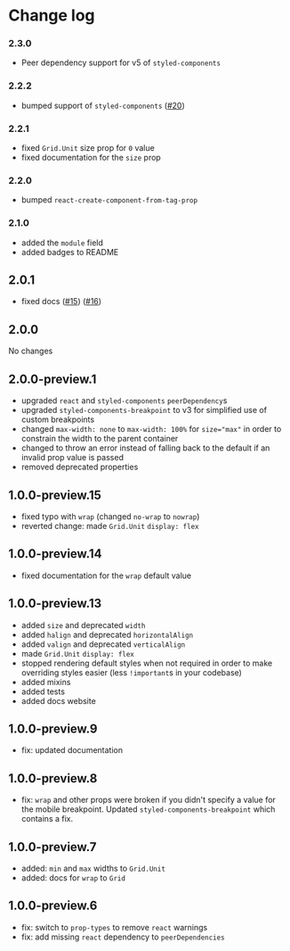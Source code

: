 # Change log

### 2.3.0

- Peer dependency support for v5 of `styled-components`

### 2.2.2

- bumped support of `styled-components` ([#20](https://github.com/jameslnewell/styled-components-grid/pull/20))

### 2.2.1

- fixed `Grid.Unit` size prop for `0` value
- fixed documentation for the `size` prop

### 2.2.0

- bumped `react-create-component-from-tag-prop`

### 2.1.0

- added the `module` field
- added badges to README

## 2.0.1

- fixed docs ([#15](https://github.com/jameslnewell/styled-components-grid/pull/15)) ([#16](https://github.com/jameslnewell/styled-components-grid/pull/14))

## 2.0.0

No changes

## 2.0.0-preview.1

- upgraded `react` and `styled-components` `peerDependency`s
- upgraded `styled-components-breakpoint` to v3 for simplified use of custom breakpoints
- changed `max-width: none` to `max-width: 100%` for `size="max"` in order to constrain the width to the parent container
- changed to throw an error instead of falling back to the default if an invalid prop value is passed
- removed deprecated properties

## 1.0.0-preview.15

- fixed typo with `wrap` (changed `no-wrap` to `nowrap`)
- reverted change: made `Grid.Unit` `display: flex`

## 1.0.0-preview.14

- fixed documentation for the `wrap` default value

## 1.0.0-preview.13

- added `size` and deprecated `width`
- added `halign` and deprecated `horizontalAlign`
- added `valign` and deprecated `verticalAlign`
- made `Grid.Unit` `display: flex`
- stopped rendering default styles when not required in order to make overriding styles easier (less `!important`s in your codebase)
- added mixins
- added tests
- added docs website

## 1.0.0-preview.9

- fix: updated documentation

## 1.0.0-preview.8

- fix: `wrap` and other props were broken if you didn't specify a value for the mobile breakpoint. Updated `styled-components-breakpoint` which contains a fix.

## 1.0.0-preview.7

- added: `min` and `max` widths to `Grid.Unit`
- added: docs for `wrap` to `Grid`

## 1.0.0-preview.6

- fix: switch to `prop-types` to remove `react` warnings
- fix: add missing `react` dependency to `peerDependencies`
